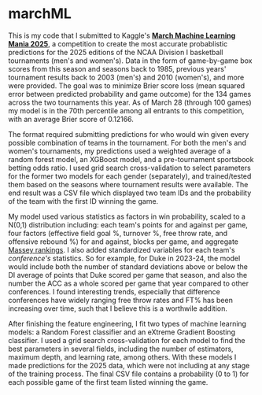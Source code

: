 # marchML

This is my code that I submitted to Kaggle's **[March Machine Learning Mania 2025](www.kaggle.com/competitions/march-machine-learning-mania-2025)**, a competition to create the most accurate probablistic predictions for the 2025 editions of the NCAA Division I basketball tournaments (men's and women's). Data in the form of game-by-game box scores from this season and seasons back to 1985, previous years' tournament results back to 2003 (men's) and 2010 (women's), and more were provided. The goal was to minimize Brier score loss (mean squared error between predicted probability and game outcome) for the 134 games across the two tournaments this year. As of March 28 (through 100 games) my model is in the 70th percentile among all entrants to this competition, with an average Brier score of 0.12166.

The format required submitting predictions for who would win given every possible combination of teams in the tournament. For both the men's and women's tournaments, my predictions used a weighted average of a random forest model, an XGBoost model, and a pre-tournament sportsbook betting odds ratio. I used grid search cross-validation to select parameters for the former two models for each gender (separately), and trained/tested them based on the seasons where tournament results were available. The end result was a CSV file which displayed two team IDs and the probability of the team with the first ID winning the game.

My model used various statistics as factors in win probability, scaled to a N(0,1) distribution including: each team's points for and against per game, four factors (effective field goal %, turnover %, free throw rate, and offensive rebound %) for and against, blocks per game, and aggregate [Massey rankings](https://masseyratings.com/cb/ncaa-d1/ratings). I also added standardized variables for each team's *conference's* statistics. So for example, for Duke in 2023-24, the model would include both the number of standard deviations above or below the DI average of points that Duke scored per game that season, and also the number the ACC as a whole scored per game that year compared to other conferences. I found interesting trends, especially that difference conferences have widely ranging free throw rates and FT% has been increasing over time, such that I believe this is a worthwile addition. 

After finishing the feature engineering, I fit two types of machine learning models: a Random Forest classifier and an eXtreme Gradient Boosting classifier. I used a grid search cross-validation for each model to find the best parameters in several fields, including the number of estimators, maximum depth, and learning rate, among others. With these models I made predictions for the 2025 data, which were not including at any stage of the training process. The final CSV file contains a probability (0 to 1) for each possible game of the first team listed winning the game.
